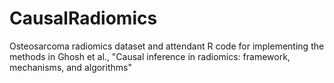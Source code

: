 # CausalRadiomics
Osteosarcoma radiomics dataset and attendant R code for implementing the methods in Ghosh et al., "Causal inference in radiomics: framework, mechanisms, and algorithms"
